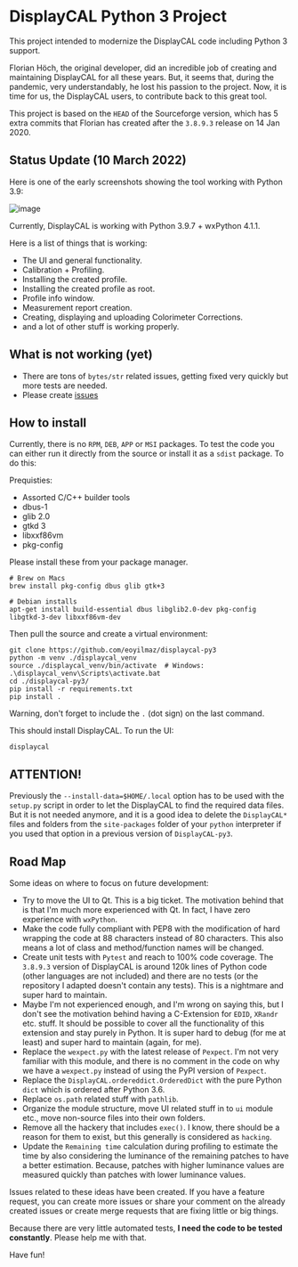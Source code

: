 DisplayCAL Python 3 Project
===========================

This project intended to modernize the DisplayCAL code including Python 3 support.

Florian Höch, the original developer, did an incredible job of creating and maintaining
DisplayCAL for all these years. But, it seems that, during the pandemic, very
understandably, he lost his passion to the project. Now, it is time for us, the
DisplayCAL users, to contribute back to this great tool.

This project is based on the ``HEAD`` of the Sourceforge version, which has 5 extra
commits that Florian has created after the ``3.8.9.3`` release on 14 Jan 2020.

Status Update (10 March 2022)
-----------------------------

Here is one of the early screenshots showing the tool working with Python 3.9: 

![image](https://user-images.githubusercontent.com/1786804/152724907-fdea50c1-8b69-454e-8634-93880c16aeff.png)

Currently, DisplayCAL is working with Python 3.9.7 + wxPython 4.1.1.

Here is a list of things that is working:

- The UI and general functionality.
- Calibration + Profiling.
- Installing the created profile.
- Installing the created profile as root.
- Profile info window.
- Measurement report creation.
- Creating, displaying and uploading Colorimeter Corrections.
- and a lot of other stuff is working properly.

What is not working (yet)
-------------------------

- There are tons of ``bytes/str`` related issues, getting fixed very quickly but more
  tests are needed.
- Please create [issues](https://github.com/eoyilmaz/displaycal-py3/issues)

How to install
--------------

Currently, there is no ``RPM``, ``DEB``, ``APP`` or ``MSI`` packages. 
To test the code you can either run it directly from the source or install it as a ``sdist`` package.  To do this: 

Prequisties:
* Assorted C/C++ builder tools
* dbus-1
* glib 2.0
* gtkd 3
* libxxf86vm
* pkg-config

Please install these from your package manager. 

```shell
# Brew on Macs
brew install pkg-config dbus glib gtk+3

# Debian installs
apt-get install build-essential dbus libglib2.0-dev pkg-config libgtkd-3-dev libxxf86vm-dev
```

Then pull the source and create a virtual environment:

```shell
git clone https://github.com/eoyilmaz/displaycal-py3
python -m venv ./displaycal_venv
source ./displaycal_venv/bin/activate  # Windows: .\displaycal_venv\Scripts\activate.bat
cd ./displaycal-py3/
pip install -r requirements.txt
pip install .
```

Warning, don't forget to include the ``.`` (dot sign) on the last command.

This should install DisplayCAL. To run the UI:

```shell
displaycal
```

ATTENTION!
----------

Previously the ``--install-data=$HOME/.local`` option has to be used with the
``setup.py`` script in order to let the DisplayCAL to find the required data files. But
it is not needed anymore, and it is a good idea to delete the ``DisplayCAL*`` files and
folders from the ``site-packages`` folder of your ``python`` interpreter if you used
that option in a previous version of ``DisplayCAL-py3``.

Road Map
--------

Some ideas on where to focus on future development:

- Try to move the UI to Qt. This is a big ticket. The motivation behind that is that I'm
  much more experienced with Qt. In fact, I have zero experience with ``wxPython``.
- Make the code fully compliant with PEP8 with the modification of hard wrapping the
  code at 88 characters instead of 80 characters. This also means a lot of class and
  method/function names will be changed.
- Create unit tests with ``Pytest`` and reach to 100% code coverage. The ``3.8.9.3``
  version of DisplayCAL is around 120k lines of Python code (other languages are not
  included) and there are no tests (or the repository I adapted doesn't contain any
  tests). This is a nightmare and super hard to maintain.
- Maybe I'm not experienced enough, and I'm wrong on saying this, but I don't see the
  motivation behind having a C-Extension for ``EDID``, ``XRandr`` etc. stuff. It should
  be possible to cover all the functionality of this extension and stay purely in
  Python. It is super hard to debug (for me at least) and super hard to maintain (again,
  for me).
- Replace the ``wexpect.py`` with the latest release of ``Pexpect``. I'm not very
  familiar with this module, and there is no comment in the code on why we have
  a ``wexpect.py`` instead of using the PyPI version of ``Pexpect``.
- Replace the ``DisplayCAL.ordereddict.OrderedDict`` with the pure Python ``dict`` which
  is ordered after Python 3.6.
- Replace ``os.path`` related stuff with ``pathlib``.
- Organize the module structure, move UI related stuff in to ``ui`` module etc., move
  non-source files into their own folders.
- Remove all the hackery that includes ``exec()``. I know, there should be a reason for
  them to exist, but this generally is considered as ``hacking``.
- Update the ``Remaining time`` calculation during profiling to estimate the time by
  also considering the luminance of the remaining patches to have a better estimation.
  Because, patches with higher luminance values are measured quickly than patches with
  lower luminance values.

Issues related to these ideas have been created. If you have a feature request, you can
create more issues or share your comment on the already created issues or create merge
requests that are fixing little or big things.

Because there are very little automated tests, **I need the code to be tested
constantly**. Please help me with that.

Have fun!
